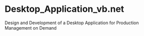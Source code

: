 # Desktop_Application_vb.net
Design and Development of a Desktop Application for Production Management on Demand
